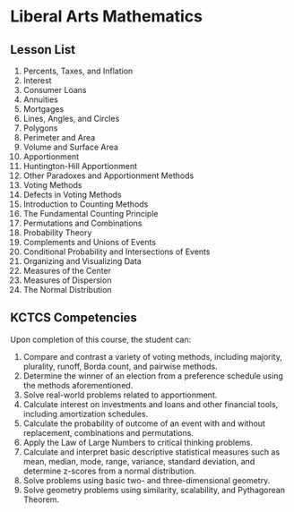 # Liberal Arts Mathematics

## Lesson List
1. Percents, Taxes, and Inflation
2. Interest
3. Consumer Loans
4. Annuities
5. Mortgages
6. Lines, Angles, and Circles
7. Polygons
8. Perimeter and Area
9. Volume and Surface Area
10. Apportionment
11. Huntington-Hill Apportionment
12. Other Paradoxes and Apportionment Methods
13. Voting Methods
14. Defects in Voting Methods
15. Introduction to Counting Methods
16. The Fundamental Counting Principle
17. Permutations and Combinations
18. Probability Theory
19. Complements and Unions of Events
20. Conditional Probability and Intersections of Events
21. Organizing and Visualizing Data
22. Measures of the Center
23. Measures of Dispersion
24. The Normal Distribution


## KCTCS Competencies
Upon completion of this course, the student can:
1. Compare and contrast a variety of voting methods, including majority, plurality, runoff, Borda count, and pairwise methods.
2. Determine the winner of an election from a preference schedule using the methods aforementioned.
3. Solve real-world problems related to apportionment.
4. Calculate interest on investments and loans and other financial tools, including amortization schedules.
5. Calculate the probability of outcome of an event with and without replacement, combinations and permutations.
6. Apply the Law of Large Numbers to critical thinking problems.
7. Calculate and interpret basic descriptive statistical measures such as mean, median, mode, range, variance, standard deviation, and determine z-scores from a normal distribution.
8. Solve problems using basic two- and three-dimensional geometry.
9. Solve geometry problems using similarity, scalability, and Pythagorean Theorem.
